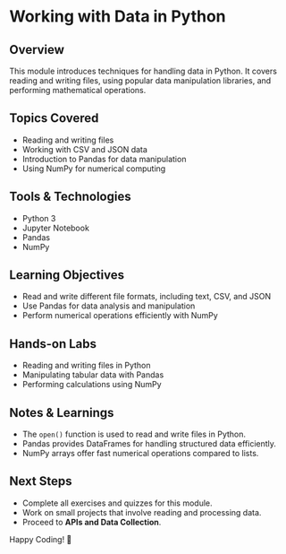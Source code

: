 # Working with Data in Python

## Overview
This module introduces techniques for handling data in Python. It covers reading and writing files, using popular data manipulation libraries, and performing mathematical operations.

## Topics Covered
- Reading and writing files
- Working with CSV and JSON data
- Introduction to Pandas for data manipulation
- Using NumPy for numerical computing

## Tools & Technologies
- Python 3
- Jupyter Notebook
- Pandas
- NumPy

## Learning Objectives
- Read and write different file formats, including text, CSV, and JSON
- Use Pandas for data analysis and manipulation
- Perform numerical operations efficiently with NumPy

## Hands-on Labs
- Reading and writing files in Python
- Manipulating tabular data with Pandas
- Performing calculations using NumPy

## Notes & Learnings
- The `open()` function is used to read and write files in Python.
- Pandas provides DataFrames for handling structured data efficiently.
- NumPy arrays offer fast numerical operations compared to lists.

## Next Steps
- Complete all exercises and quizzes for this module.
- Work on small projects that involve reading and processing data.
- Proceed to **APIs and Data Collection**.

Happy Coding! 🚀
